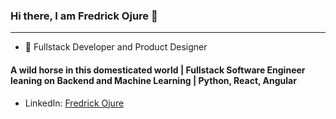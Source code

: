 

### Hi there, I am Fredrick Ojure 👋

---

- 👯 Fullstack Developer and Product Designer

#### A wild horse in this domesticated world | Fullstack Software Engineer leaning on Backend and Machine Learning | Python, React, Angular
* LinkedIn: [Fredrick Ojure](https://www.linkedin.com/in/fredrick-ojure-b2027011/)

<!--
**OjureFred/OjureFred** is a ✨ _special_ ✨ repository because its `README.md` (this file) appears on your GitHub profile.

Here are some ideas to get you started:

- 🔭 I’m currently working on ...
- 🌱 I’m currently learning ...
- 👯 I’m looking to collaborate on ...
- 🤔 I’m looking for help with ...
- 💬 Ask me about ...
- 📫 How to reach me: ...
- 😄 Pronouns: ...
- ⚡ Fun fact: ...
-->
